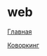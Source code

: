 # web
<p><a href="https://efekta.github.io/web/build/index.html">Главная</a></p>
<p><a href="https://efekta.github.io/web/build/coworking-page.html">Коворкинг</a></p>
